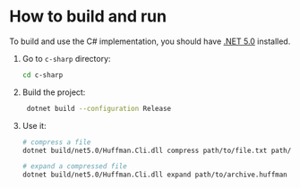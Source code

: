 # How to build and run
To build and use the C# implementation, you should have [.NET 5.0](https://dotnet.microsoft.com/download/dotnet/5.0) installed. 

1. Go to `c-sharp` directory:
   ```bash
   cd c-sharp
   ```
1. Build the project:
   ```bash
    dotnet build --configuration Release  
   ```
1. Use it:
   ```bash
   # compress a file
   dotnet build/net5.0/Huffman.Cli.dll compress path/to/file.txt path/to/archive.huffman
   
   # expand a compressed file
   dotnet build/net5.0/Huffman.Cli.dll expand path/to/archive.huffman path/to/expanded/file.txt
   ```
